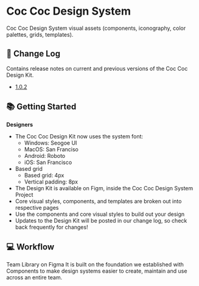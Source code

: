 # Coc Coc Design System
Coc Coc Design System visual assets (components, iconography, color palettes, grids, templates).

## 📝 Change Log
Contains release notes on current and previous versions of the Coc Coc Design Kit.
* [1.0.2](https://github.com/coccoc/coccoc-design-kit/tree/v1.0.2)

## 📚 Getting Started
**Designers**
* The Coc Coc Design Kit now uses the system font:
  * Windows: Seogoe UI
  * MacOS: San Franciso
  * Android: Roboto
  * iOS: San Francisco
* Based grid
  * Based grid: 4px
  * Vertical padding: 8px
* The Design Kit is available on Figm, inside the Coc Coc Design System Project
* Core visual styles, components, and templates are broken out into respective pages
* Use the components and core visual styles to build out your design
* Updates to the Design Kit will be posted in our change log, so check back frequently for changes!

## 💻 Workflow
Team Library on Figma
It is built on the foundation we established with Components to make design systems easier to create, maintain and use across an entire team.
